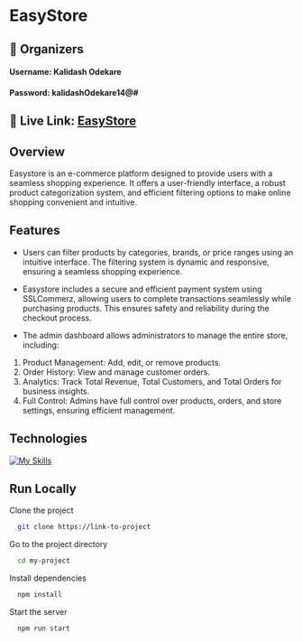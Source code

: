 
# EasyStore




## 👤  Organizers
#### Username: Kalidash Odekare
#### Password: kalidashOdekare14@#


## 🔗 Live Link: [EasyStore](https://easystore-9fd6e.web.app)

## Overview
Easystore is an e-commerce platform designed to provide users with a seamless shopping experience. It offers a user-friendly interface, a robust product categorization system, and efficient filtering options to make online shopping convenient and intuitive.



## Features

- Users can filter products by categories, brands, or price ranges using an intuitive interface. The filtering system is dynamic and responsive, ensuring a seamless shopping experience.

- Easystore includes a secure and efficient payment system using SSLCommerz, allowing users to complete transactions seamlessly while purchasing products. This ensures safety and reliability during the checkout process.

- The admin dashboard allows administrators to manage the entire store, including:

1. Product Management: Add, edit, or remove products.
2. Order History: View and manage customer orders.
3. Analytics: Track Total Revenue, Total Customers, and Total Orders for business insights.
4. Full Control: Admins have full control over products, orders, and store settings, ensuring efficient management.

## Technologies
[![My Skills](https://skillicons.dev/icons?i=react,tailwind,nodejs,express,mongodb)](https://skillicons.dev)


## Run Locally

Clone the project

```bash
  git clone https://link-to-project
```

Go to the project directory

```bash
  cd my-project
```

Install dependencies

```bash
  npm install
```

Start the server

```bash
  npm run start
```
